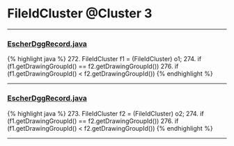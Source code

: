 # FileIdCluster @Cluster 3

***

### [EscherDggRecord.java](https://searchcode.com/codesearch/view/15642630/)
{% highlight java %}
272. FileIdCluster f1 = (FileIdCluster) o1;
274. if (f1.getDrawingGroupId() == f2.getDrawingGroupId())
276. if (f1.getDrawingGroupId() < f2.getDrawingGroupId())
{% endhighlight %}

***

### [EscherDggRecord.java](https://searchcode.com/codesearch/view/15642630/)
{% highlight java %}
273. FileIdCluster f2 = (FileIdCluster) o2;
274. if (f1.getDrawingGroupId() == f2.getDrawingGroupId())
276. if (f1.getDrawingGroupId() < f2.getDrawingGroupId())
{% endhighlight %}

***

